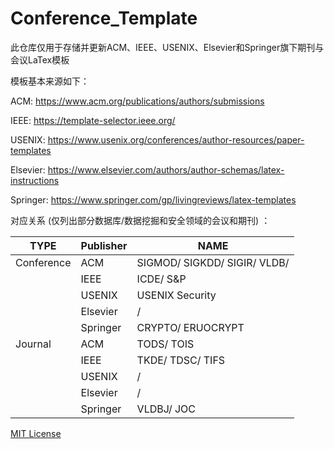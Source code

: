 # Conference_Template

此仓库仅用于存储并更新ACM、IEEE、USENIX、Elsevier和Springer旗下期刊与会议LaTex模板

模板基本来源如下：

ACM: https://www.acm.org/publications/authors/submissions

IEEE: https://template-selector.ieee.org/

USENIX: https://www.usenix.org/conferences/author-resources/paper-templates

Elsevier: https://www.elsevier.com/authors/author-schemas/latex-instructions

Springer: https://www.springer.com/gp/livingreviews/latex-templates

对应关系 (仅列出部分数据库/数据挖掘和安全领域的会议和期刊) ：

| TYPE       | Publisher | NAME                         |
| ---------- | --------- | ---------------------------- |
| Conference | ACM       | SIGMOD/ SIGKDD/ SIGIR/ VLDB/ |
|            | IEEE      | ICDE/ S&P                    |
|            | USENIX    | USENIX Security              |
|            | Elsevier  | /                            |
|            | Springer  | CRYPTO/ ERUOCRYPT            |
| Journal    | ACM       | TODS/ TOIS                   |
|            | IEEE      | TKDE/ TDSC/ TIFS             |
|            | USENIX    | /                            |
|            | Elsevier  | /                            |
|            | Springer  | VLDBJ/ JOC                   |



[MIT License](https://opensource.org/licenses/MIT)









